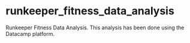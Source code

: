 # runkeeper_fitness_data_analysis
Runkeeper Fitness Data Analysis. This analysis has been done using the Datacamp platform.
